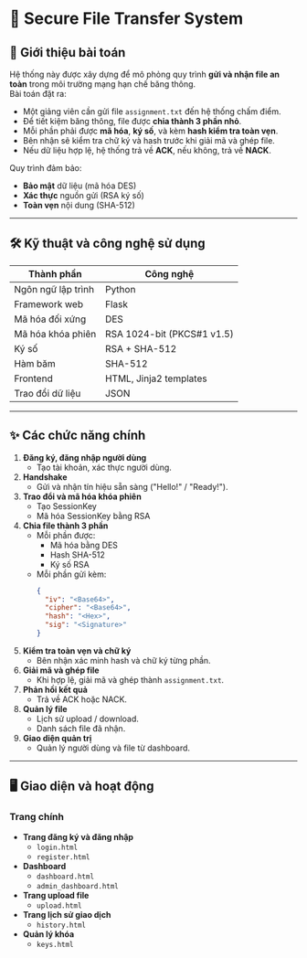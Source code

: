 # 🔐 Secure File Transfer System

## 🎯 Giới thiệu bài toán

Hệ thống này được xây dựng để mô phỏng quy trình **gửi và nhận file an toàn** trong môi trường mạng hạn chế băng thông.  
Bài toán đặt ra:  
- Một giảng viên cần gửi file `assignment.txt` đến hệ thống chấm điểm.  
- Để tiết kiệm băng thông, file được **chia thành 3 phần nhỏ**.  
- Mỗi phần phải được **mã hóa**, **ký số**, và kèm **hash kiểm tra toàn vẹn**.  
- Bên nhận sẽ kiểm tra chữ ký và hash trước khi giải mã và ghép file.  
- Nếu dữ liệu hợp lệ, hệ thống trả về **ACK**, nếu không, trả về **NACK**.  

Quy trình đảm bảo:
- **Bảo mật** dữ liệu (mã hóa DES)
- **Xác thực** nguồn gửi (RSA ký số)
- **Toàn vẹn** nội dung (SHA-512)

---

## 🛠️ Kỹ thuật và công nghệ sử dụng

| Thành phần | Công nghệ |
|------------|-----------|
| Ngôn ngữ lập trình | Python |
| Framework web | Flask |
| Mã hóa đối xứng | DES |
| Mã hóa khóa phiên | RSA 1024-bit (PKCS#1 v1.5) |
| Ký số | RSA + SHA-512 |
| Hàm băm | SHA-512 |
| Frontend | HTML, Jinja2 templates |
| Trao đổi dữ liệu | JSON |

---

## ✨ Các chức năng chính

1. **Đăng ký, đăng nhập người dùng**
   - Tạo tài khoản, xác thực người dùng.
2. **Handshake**
   - Gửi và nhận tín hiệu sẵn sàng ("Hello!" / "Ready!").
3. **Trao đổi và mã hóa khóa phiên**
   - Tạo SessionKey
   - Mã hóa SessionKey bằng RSA
4. **Chia file thành 3 phần**
   - Mỗi phần được:
     - Mã hóa bằng DES
     - Hash SHA-512
     - Ký số RSA
   - Mỗi phần gửi kèm:
     ```json
     {
       "iv": "<Base64>",
       "cipher": "<Base64>",
       "hash": "<Hex>",
       "sig": "<Signature>"
     }
     ```
5. **Kiểm tra toàn vẹn và chữ ký**
   - Bên nhận xác minh hash và chữ ký từng phần.
6. **Giải mã và ghép file**
   - Khi hợp lệ, giải mã và ghép thành `assignment.txt`.
7. **Phản hồi kết quả**
   - Trả về ACK hoặc NACK.
8. **Quản lý file**
   - Lịch sử upload / download.
   - Danh sách file đã nhận.
9. **Giao diện quản trị**
   - Quản lý người dùng và file từ dashboard.

---

## 🖥️ Giao diện và hoạt động

### Trang chính
- **Trang đăng ký và đăng nhập**
  - `login.html`
  - `register.html`
- **Dashboard**
  - `dashboard.html`
  - `admin_dashboard.html`
- **Trang upload file**
  - `upload.html`
- **Trang lịch sử giao dịch**
  - `history.html`
- **Quản lý khóa**
  - `keys.html`

